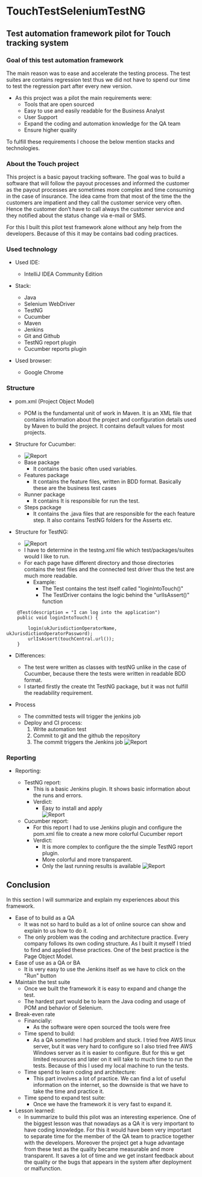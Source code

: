 # TouchTestSeleniumTestNG

## Test automation framework pilot for Touch tracking system

### Goal of this test automation framework

The main reason was to ease and accelerate the testing process.
The test suites are contains regression test thus we did not have to spend our time to test the regression part after every new version.

- As this project was a pilot the main requirements were:
    - Tools that are open sourced
    - Easy to use and easily readable for the Business Analyst
    - User Support
    - Expand the coding and automation knowledge for the QA team
    - Ensure higher quality

To fulfill these requirements I choose the below mention stacks and technologies.

### About the Touch project
This project is a basic payout tracking software. The goal was to build a software that will follow the payout processes and informed the customer as the payout processes are sometimes more complex and time consuming in the case of insurance. 
The idea came from that most of the time the the customers are impatient and they call the customer service very often. Hence the customer don’t have to call always the customer service and they notified about the status change via e-mail or SMS.  

For this I built this pilot test framework alone without any help from the developers. Because of this it may be contains bad coding practices.

### Used technology

- Used IDE: 
    - IntelliJ IDEA Community Edition
  
- Stack: 
    - Java
    - Selenium WebDriver
    - TestNG
    - Cucumber
    - Maven
    - Jenkins
    - Git and Github
    - TestNG report plugin
    - Cucumber reports plugin
  
- Used browser: 
    - Google Chrome

### Structure 

- pom.xml (Project Object Model)
    - POM is the fundamental unit of work in Maven. It is an XML file that contains information about the project and configuration details used by Maven to build the project. It contains default values for most projects.

- Structure for Cucumber:
    - ![Report](./assetsForReadme/CucumberTestStructure.jpg)
    - Base package
        - It contains the basic often used variables.
    - Features package
        - It contains the feature files, written in BDD format. Basically these are the business test cases
    - Runner package
        - It contains It is responsible for run the test.
    - Steps package
        - It contains the .java files that are responsible for the each feature step. It also contains TestNG folders for the Asserts etc.
                    
- Structure for TestNG:
    - ![Report](./assetsForReadme/TestNGTestStructure.jpg)
    - I have to determine in the testng.xml file which test/packages/suites would I like to run.
    - For each page have different directory and those directories contains the test files and the connected test driver thus the test are much more readable. 
        - Example:
            - The Test contains the test itself called "loginIntoTouch()"
            - The TestDriver contains the logic behind the "urlIsAssert()" function

````
    @Test(description = "I can log into the application")
    public void loginIntoTouch() {

        login(ukJurisdictionOperatorName, ukJurisdictionOperatorPassword);
        urlIsAssert(touchCentral.url());
    }
````

- Differences:
    - The test were written as classes with testNG unlike in the case of Cucumber, because there the tests were written in readable BDD format.
    - I started firstly the create tht TestNG package, but it was not fulfill the readability requirement.

- Process
    - The committed tests will trigger the jenkins job
    - Deploy and CI process:
        1. Write automation test
        2. Commit to git and the github the repository
        3. The commit triggers the Jenkins job
![Report](./assetsForReadme/Process.jpg)
    
### Reporting
  
- Reporting:

    - TestNG report:
        - This is a basic Jenkins plugin. It shows basic information about the runs and errors. 
        - Verdict:
            - Easy to install and apply    
![Report](./assetsForReadme/reporting.jpg)
    - Cucumber report:
        - For this report I had to use Jenkins plugin and configure the pom.xml file to create a new more colorful Cucumber report    
        - Verdict:
            - It is more complex to configure the the simple TestNG report plugin. 
            - More colorful and more transparent.
            - Only the last running results is available
![Report](./assetsForReadme/CucumberReport.jpg)

## Conclusion

In this section I will summarize and explain my experiences about this framework.

- Ease of to build as a QA 
    - It was not so hard to build as a lot of online source can show and explain to us how to do it. 
    - The only problem was the coding and architecture practice. Every company follows its own coding structure. As I built it myself I tried to find and applied these practices. One of the best practice is the Page Object Model.
- Ease of use as a QA or BA
    - It is very easy to use the Jenkins itself as we have to click on the "Run" button
- Maintain the test suite
    - Once we built the framework it is easy to expand and change the test. 
    - The hardest part would be to learn the Java coding and usage of POM and behavior of Selenium.
- Break-even rate
    - Financially:
        - As the software were open sourced the tools were free
    - Time spend to build:
        - As a QA sometime I had problem and stuck. I tried free AWS linux server, but it was very hard to configure so I also tried free AWS Windows server as it is easier to configure. But for this w get limited resources and later on it will take to much time to run the tests. Because of this I used my local machine to run the tests. 
    - Time spend to learn coding and architecture:
        - This part involves a lot of practice. We can find a lot of useful information on the internet, so the downside is that we have to take the time and practice it.
    - Time spend to expand test suite:
        - Once we have the framework it is very fast to expand it.
- Lesson learned:
    -   In summarize to build this pilot was an interesting experience. 
    One of the biggest lesson was that nowadays as a QA it is very important to have coding knowledge. 
    For this it would have been very important to separate time for the member of the QA team to practice together with the developers.
    Moreover the project get a huge advantage from these test as the quality became measurable and more transparent. 
    It saves a lot of time and we get instant feedback about the quality or the bugs that appears in the system after deployment or malfunction.